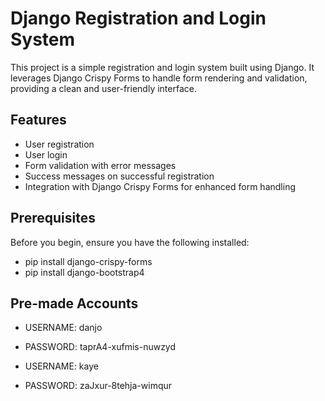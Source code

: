 # Django Registration and Login System

This project is a simple registration and login system built using Django. It leverages Django Crispy Forms to handle form rendering and validation, providing a clean and user-friendly interface.

## Features
- User registration
- User login
- Form validation with error messages
- Success messages on successful registration
- Integration with Django Crispy Forms for enhanced form handling

## Prerequisites
Before you begin, ensure you have the following installed:
- pip install django-crispy-forms
- pip install django-bootstrap4

## Pre-made Accounts
- USERNAME: danjo
- PASSWORD: taprA4-xufmis-nuwzyd

- USERNAME: kaye
- PASSWORD: zaJxur-8tehja-wimqur
